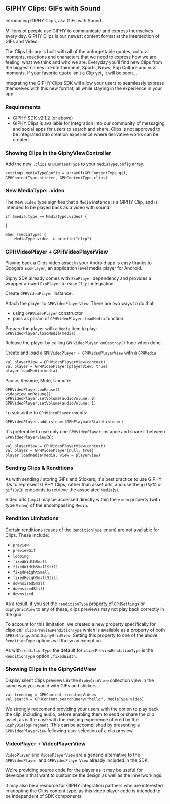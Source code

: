 ## GIPHY Clips: GIFs with Sound

Introducing GIPHY Clips, aka GIFs with Sound. 

Millions of people use GIPHY to communicate and express themselves every day.  GIPHY Clips is our newest content format at the intersection of GIFs and Video. 

The Clips Library is built with all of the unforgettable quotes, cultural moments, reactions and characters that we need to express how we are feeling, what we think and who we are. Everyday you’ll find new Clips from the biggest names in Entertainment, Sports, News, Pop Culture and viral moments. If your favorite quote isn’t a Clip yet, it will be soon...

Integrating the GIPHY Clips SDK will allow your users to seamlessly express themselves with this new format, all while staying in the experience in your app. 

 
### Requirements

- GIPHY SDK v2.1.2 (or above)  
- GIPHY Clips is available for integration into our community of messaging and social apps for users to search and share.  Clips is not approved to be integrated into creation experience where derivative works can be created. 


### Showing Clips in the GiphyViewController

Add the new  `.clips`  `GPHContentType` to your `mediaTypeConfig` array. 
```
settings.mediaTypeConfig = arrayOf(GPHContentType.gif, GPHContentType.sticker, GPHContentType.clips) 
```
 
### New MediaType: .video

The new  `video` type signifies that a `Media` instance is a GIPHY Clip, and is intended to be played back as a video with sound. 
 
```
if (media.type == MediaType.video) {
 
}

when (mediaType) {                
    MediaType.video -> println("clip")
```
 
 ### GPHVideoPlayer + GPHVideoPlayerView
 
 Playing back a Clips video asset in your Android app is easy thanks to Google’s `ExoPlayer`, an application level media player for Android. 
 
 Giphy SDK already comes with `ExoPlayer` dependency and provides a wrapper around `ExoPlayer` to ease `Clips` integration:
 
 Create `GPHVideoPlayer` instance.
 
 Attach the player to `GPHVideoPlayerView`. There are two ways to do that:
 - using `GPHVideoPlayer` constructor
 - pass as param of `GPHVideoPlayer.loadMedia` function.
  
 Prepare the player with a `Media` item to play: `GPHVideoPlayer.loadMedia(media)`
 
 Release the player by calling `GPHVideoPlayer.onDestroy()` func when done.


Create and load a `GPHVideoPlayer + GPHVideoPlayerView` with a `GPHMedia`
```
val playerView = GPHVideoPlayerView(context)
val player = GPHVideoPlayer(playerView, true)
player.loadMedia(media)
```

Pause, Resume, Mute, Unmute: 

```
GPHVideoPlayer.onPause()  
videoView.onResume()  
GPHVideoPlayer.setVolume(audioVolume: 0) 
GPHVideoPlayer.setVolume(audioVolume: 1) 
```

To subscribe to `GPHVideoPlayer` events:
```
GPHVideoPlayer.addListener(GPHPlaybackStateListener)
```

It's preferable to use only one `GPHVideoPlayer` instance and share it between `GPHVideoPlayerView`(s):
```
val playerView = GPHVideoPlayerView(context)
val player = GPHVideoPlayer(null, true)
player.loadMedia(media, view = playerView)
```

### Sending Clips & Renditions 

As with sending / storing GIFs and Stickers, it's best practice to use GIPHY IDs to represent GIPHY Clips, rather than asset urls, and use the `gifByID` or `gifsByID` endpoints to retrieve the associated `Media`(s). 

Video urls (`.mp4`) may be accessed directly within the `video` property (with type `Video`) of the encompassing `Media`.


### Rendition Limitations 

Certain renditions (cases of the `RenditionType` enum) are not available for Clips. These include: 

- `preview` 
- `previewGif` 
- `looping` 
- `fixedWidthSmall` 
- `fixedWidthSmallStill`
- `fixedHeightSmall` 
- `fixedHeighSmallStill` 
- `downsizedSmall`
- `downsizedStill`
- `downsized` 

As a result, if you set the `renditionType` property of `GPHSettings` or `GiphyGridView` to any of these, clips previews may not play back correctly in the grid. 

To account for this limitation, we created a new property specifically for clips call `clipsPreviewRenditionType` which is available as a property of both `GPHSettings` and `GiphyGridView`. Setting this property to one of the above `RenditionType` options will throw an exception. 

As with `renditionType` the default for `clipsPreviewRenditionType` is the `RenditionType` option  `.fixedWidth`. 

### Showing Clips in the GiphyGridView 

Display silent Clips previews in the `GiphyGridView` collection view in the same way you would with GIFs and stickers. 

```
val trending = GPHContent.trendingVideos  
val search = GPHContent.searchQuery("hello", MediaType.video)
``` 

We strongly reccomend providing your users with the option to play back the clip, including audio, before enabling them to send or share the clip asset, as is the case with the existing experience offered by the `GiphyDialogFragment`. This can be accomplished by presenting a `GPHVideoPlayerView` following user selection of a clip preview. 

### VideoPlayer + VideoPlayerView

`VideoPlayer` and `VideoPlayerView` are a generic alternative to the `GPHVideoPlayer` and `GPHVideoPlayerView` already included in the SDK.

We're providing source code for the player as it may be useful for developers that want to customize the design as well as the innerworkings.

It may also be a resource for GIPHY integration partners who are interested in adopting the Clips content type, as this video player code is intended to be independent of SDK components.